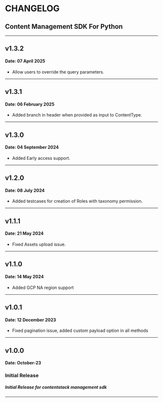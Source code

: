# CHANGELOG

## Content Management SDK For Python
---
## v1.3.2

#### Date:  07 April 2025

- Allow users to override the query parameters.
---
## v1.3.1

#### Date:  06 February 2025

- Added branch in header when provided as input to ContentType.
---
## v1.3.0

#### Date:  04 September 2024

- Added Early access support.
---

## v1.2.0

#### Date:  08 July 2024

- Added testcases for creation of Roles with taxonomy permission.
---

## v1.1.1

#### Date: 21 May 2024

- Fixed Assets upload issue.
---

## v1.1.0

#### Date: 14 May 2024

- Added GCP NA region support
---

## v1.0.1

#### Date: 12 December 2023

- Fixed pagination issue, added custom payload option in all methods 
---

## v1.0.0

#### Date: October-23

### Initial Release

##### Initial Release for contentstack management sdk

---
